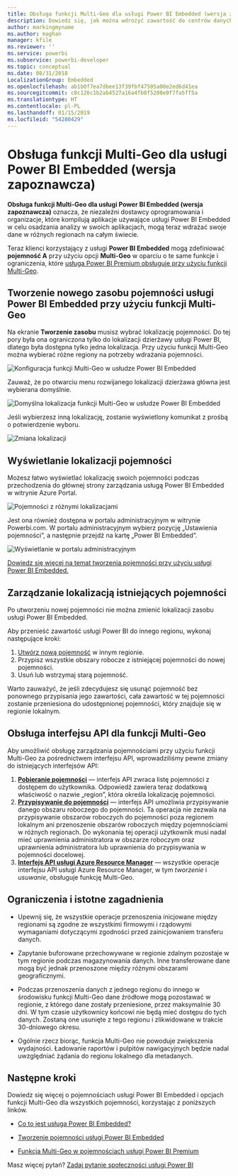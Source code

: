 ```yaml
---
title: Obsługa funkcji Multi-Geo dla usługi Power BI Embedded (wersja zapoznawcza)
description: Dowiedz się, jak można wdrożyć zawartość do centrów danych w regionach innych niż region lokalny usługi Power BI Embedded.
author: markingmyname
ms.author: maghan
manager: kfile
ms.reviewer: ''
ms.service: powerbi
ms.subservice: powerbi-developer
ms.topic: conceptual
ms.date: 08/31/2018
LocalizationGroup: Embedded
ms.openlocfilehash: ab1b0f7ea7dbee13f39fbf47505a00e2ed6d41ea
ms.sourcegitcommit: c8c126c1b2ab4527a16a4fb8f5208e0f7fa5ff5a
ms.translationtype: HT
ms.contentlocale: pl-PL
ms.lasthandoff: 01/15/2019
ms.locfileid: "54280429"
---
```

# <a name="multi-geo-support-for-power-bi-embedded-preview"></a>Obsługa funkcji Multi-Geo dla usługi Power BI Embedded (wersja zapoznawcza)

**Obsługa funkcji Multi-Geo dla usługi Power BI Embedded (wersja zapoznawcza)** oznacza, że niezależni dostawcy oprogramowania i organizacje, które kompilują aplikacje używające usługi Power BI Embedded w celu osadzania analizy w swoich aplikacjach, mogą teraz wdrażać swoje dane w różnych regionach na całym świecie.

Teraz klienci korzystający z usługi **Power BI Embedded** mogą zdefiniować **pojemność A** przy użyciu opcji **Multi-Geo** w oparciu o te same funkcje i ograniczenia, które [usługa Power BI Premium obsługuje przy użyciu funkcji Multi-Geo](../service-admin-premium-Multi-Geo.md).

## <a name="creating-new-power-bi-embedded-capacity-resource-with-multi-geo"></a>Tworzenie nowego zasobu pojemności usługi Power BI Embedded przy użyciu funkcji Multi-Geo

Na ekranie **Tworzenie zasobu** musisz wybrać lokalizację pojemności. Do tej pory była ona ograniczona tylko do lokalizacji dzierżawy usługi Power BI, dlatego była dostępna tylko jedna lokalizacja. Przy użyciu funkcji Multi-Geo można wybierać różne regiony na potrzeby wdrażania pojemności.

![Konfiguracja funkcji Multi-Geo w usłudze Power BI Embedded](media/embedded-multi-geo/pbie-multi-geo-setup.png)

Zauważ, że po otwarciu menu rozwijanego lokalizacji dzierżawa główna jest wybierana domyślnie.
  
![Domyślna lokalizacja funkcji Multi-Geo w usłudze Power BI Embedded](media/embedded-multi-geo/pbie-multi-geo-default-location.png)

Jeśli wybierzesz inną lokalizację, zostanie wyświetlony komunikat z prośbą o potwierdzenie wyboru.

![Zmiana lokalizacji](media/embedded-multi-geo/pbie-multi-geo-location-change.png)

## <a name="view-capacity-location"></a>Wyświetlanie lokalizacji pojemności

Możesz łatwo wyświetlać lokalizację swoich pojemności podczas przechodzenia do głównej strony zarządzania usługą Power BI Embedded w witrynie Azure Portal.

![Pojemności z różnymi lokalizacjami](media/embedded-multi-geo/pbie-multi-geo-location-different.png)

Jest ona również dostępna w portalu administracyjnym w witrynie Powerbi.com. W portalu administracyjnym wybierz pozycję „Ustawienia pojemności”, a następnie przejdź na kartę „Power BI Embedded”.

![Wyświetlanie w portalu administracyjnym](media/embedded-multi-geo/pbie-multi-geo-admin-portal.png)

[Dowiedz się więcej na temat tworzenia pojemności przy użyciu usługi Power BI Embedded.](azure-pbie-create-capacity.md)

## <a name="manage-existing-capacities-location"></a>Zarządzanie lokalizacją istniejących pojemności

Po utworzeniu nowej pojemności nie można zmienić lokalizacji zasobu usługi Power BI Embedded.

Aby przenieść zawartość usługi Power BI do innego regionu, wykonaj następujące kroki:

1. [Utwórz nową pojemność](azure-pbie-create-capacity.md) w innym regionie.
2. Przypisz wszystkie obszary robocze z istniejącej pojemności do nowej pojemności.
3. Usuń lub wstrzymaj starą pojemność.

Warto zauważyć, że jeśli zdecydujesz się usunąć pojemność bez ponownego przypisania jego zawartości, cała zawartość w tej pojemności zostanie przeniesiona do udostępnionej pojemności, który znajduje się w regionie lokalnym.

## <a name="api-support-for-multi-geo"></a>Obsługa interfejsu API dla funkcji Multi-Geo

Aby umożliwić obsługę zarządzania pojemnościami przy użyciu funkcji Multi-Geo za pośrednictwem interfejsu API, wprowadziliśmy pewne zmiany do istniejących interfejsów API:

1. **[Pobieranie pojemności](https://docs.microsoft.com/rest/api/power-bi/capacities/getcapacities)** — interfejs API zwraca listę pojemności z dostępem do użytkownika. Odpowiedź zawiera teraz dodatkową właściwość o nazwie „region”, która określa lokalizację pojemności.
2. **[Przypisywanie do pojemności](https://docs.microsoft.com/rest/api/power-bi/capacities)** — interfejs API umożliwia przypisywanie danego obszaru roboczego do pojemności. Ta operacja nie zezwala na przypisywanie obszarów roboczych do pojemności poza regionem lokalnym ani przenoszenie obszarów roboczych między pojemnościami w różnych regionach. Do wykonania tej operacji użytkownik musi nadal mieć uprawnienia administratora w obszarze roboczym oraz uprawnienia administratora lub uprawnienia do przypisywania w pojemności docelowej.
3. **[Interfejs API usługi Azure Resource Manager](https://docs.microsoft.com/rest/api/power-bi-embedded/capacities)**  — wszystkie operacje interfejsu API usługi Azure Resource Manager, w tym *tworzenie* i *usuwanie*, obsługuje funkcję Multi-Geo.

## <a name="limitations-and-considerations"></a>Ograniczenia i istotne zagadnienia

* Upewnij się, że wszystkie operacje przenoszenia inicjowane między regionami są zgodne ze wszystkimi firmowymi i rządowymi wymaganiami dotyczącymi zgodności przed zainicjowaniem transferu danych.

* Zapytanie buforowane przechowywane w regionie zdalnym pozostaje w tym regionie podczas magazynowania danych. Inne transferowane dane mogą być jednak przenoszone między różnymi obszarami geograficznymi.

* Podczas przenoszenia danych z jednego regionu do innego w środowisku funkcji Multi-Geo dane źródłowe mogą pozostawać w regionie, z którego dane zostały przeniesione, przez maksymalnie 30 dni. W tym czasie użytkownicy końcowi nie będą mieć dostępu do tych danych. Zostaną one usunięte z tego regionu i zlikwidowane w trakcie 30-dniowego okresu.

* Ogólnie rzecz biorąc, funkcja Multi-Geo nie powoduje zwiększenia wydajności. Ładowanie raportów i pulpitów nawigacyjnych będzie nadal uwzględniać żądania do regionu lokalnego dla metadanych.

## <a name="next-steps"></a>Następne kroki

Dowiedz się więcej o pojemnościach usługi Power BI Embedded i opcjach funkcji Multi-Geo dla wszystkich pojemności, korzystając z poniższych linków.

* [Co to jest usługa Power BI Embedded?](azure-pbie-what-is-power-bi-embedded.md)

* [Tworzenie pojemności usługi Power BI Embedded](azure-pbie-create-capacity.md)

* [Funkcja Multi-Geo w pojemnościach usługi Power BI Premium](../service-admin-premium-multi-geo.md)

Masz więcej pytań? [Zadaj pytanie społeczności usługi Power BI](http://community.powerbi.com/)